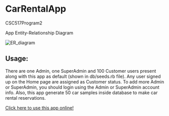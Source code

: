 # CarRentalApp
CSC517Program2

App Entity-Relationship Diagram

![ER_diagram](https://github.ncsu.edu/sli41/CarRentalApp/blob/master/ER_Diagram/relationship.png)


## Usage:

There are one Admin, one SuperAdmin and 100 Customer users present along with this app as default (shown in db/seeds.rb file). Any user signed up on the Home page are assigned as Customer status. To add more Admin or SuperAdmin, you should login using the Admin or SuperAdmin account info. Also, this app generate 50 car samples inside database to make car rental reservations.

[Click here to use this app online!](https://car-rental-app-2017.herokuapp.com/)
